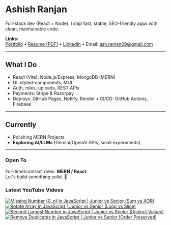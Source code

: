 # Ashish Ranjan

Full-stack dev (React + Node). I ship fast, stable, SEO-friendly apps with clean, maintainable code.

**Links:**  
[Portfolio](https://www.ashishranjan.net) • 
[Resume (PDF)](https://github.com/a2rp/resume/releases/latest/download/Ashish_Ranjan_Resume.pdf) • 
[LinkedIn](https://www.linkedin.com/in/aashishranjan/) • 
Email: ash.ranjan09@gmail.com

---

## What I Do
- React (Vite), Node.js/Express, MongoDB (MERN)
- UI: styled-components, MUI
- Auth, roles, uploads, REST APIs
- Payments: Stripe & Razorpay
- Deploys: GitHub Pages, Netlify, Render • CI/CD: GitHub Actions, Firebase

---

## Currently
- Polishing MERN Projects
- **Exploring AI/LLMs** (Gemini/OpenAI APIs, small experiments)

---

### Open To
Full-time/contract roles: **MERN / React**.  
Let's build something solid. 🚀

### Latest YouTube Videos
<p align="left">

<!-- BEGIN YOUTUBE-CARDS -->
[![Missing Number (0..n) in JavaScript | Junior vs Senior (Sum vs XOR)](https://ytcards.demolab.com/?id=wsmKT2ggh8k&title=Missing+Number+%280..n%29+in+JavaScript+%7C+Junior+vs+Senior+%28Sum+vs+XOR%29&lang=en&timestamp=1761249458&background_color=%230d1117&title_color=%23ffffff&stats_color=%23b3b3b3&max_title_lines=2&width=360&border_radius=10 "Missing Number (0..n) in JavaScript | Junior vs Senior (Sum vs XOR)")](https://www.youtube.com/shorts/wsmKT2ggh8k)
[![Rotate Array in JavaScript | Junior vs Senior (Loop vs Slice)](https://ytcards.demolab.com/?id=gU13S3Q3I-o&title=Rotate+Array+in+JavaScript+%7C+Junior+vs+Senior+%28Loop+vs+Slice%29&lang=en&timestamp=1761248515&background_color=%230d1117&title_color=%23ffffff&stats_color=%23b3b3b3&max_title_lines=2&width=360&border_radius=10 "Rotate Array in JavaScript | Junior vs Senior (Loop vs Slice)")](https://www.youtube.com/shorts/gU13S3Q3I-o)
[![Second Largest Number in JavaScript | Junior vs Senior (Distinct Values)](https://ytcards.demolab.com/?id=ydD3Ql23e6g&title=Second+Largest+Number+in+JavaScript+%7C+Junior+vs+Senior+%28Distinct+Values%29&lang=en&timestamp=1761248149&background_color=%230d1117&title_color=%23ffffff&stats_color=%23b3b3b3&max_title_lines=2&width=360&border_radius=10 "Second Largest Number in JavaScript | Junior vs Senior (Distinct Values)")](https://www.youtube.com/shorts/ydD3Ql23e6g)
[![Remove Duplicates in JavaScript | Junior vs Senior (Order Preserved)](https://ytcards.demolab.com/?id=nBnOHJXwYyM&title=Remove+Duplicates+in+JavaScript+%7C+Junior+vs+Senior+%28Order+Preserved%29&lang=en&timestamp=1761247813&background_color=%230d1117&title_color=%23ffffff&stats_color=%23b3b3b3&max_title_lines=2&width=360&border_radius=10 "Remove Duplicates in JavaScript | Junior vs Senior (Order Preserved)")](https://www.youtube.com/shorts/nBnOHJXwYyM)
<!-- END YOUTUBE-CARDS -->

</p>
